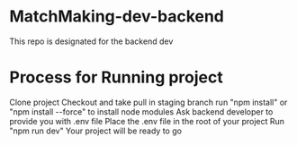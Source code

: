 # MatchMaking-dev-backend
This repo is designated for the backend dev

# Process for Running  project 
Clone project 
Checkout and take pull in staging branch
run "npm install" or "npm install --force" to install node modules 
Ask backend developer to provide you with .env file
Place the .env file in the root of your project 
Run "npm run dev"
Your project will be ready to go

